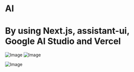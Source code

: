 # AI
# By using Next.js, assistant-ui, Google AI Studio and Vercel

![Image](https://github.com/user-attachments/assets/449afcd4-9122-4cf4-a87c-3ff428da7deb)
![Image](https://github.com/user-attachments/assets/c63ac344-60d8-4663-975b-4eab7f686fab)

![Image](https://github.com/user-attachments/assets/0b90dae5-2e6c-40a1-82e9-ae779e963906)
